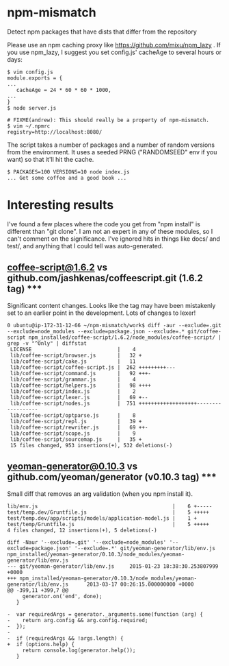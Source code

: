 # npm-mismatch
Detect npm packages that have dists that differ from the repository

Please use an npm caching proxy like https://github.com/mixu/npm_lazy . If you
use npm_lazy, I suggest you set config.js' cacheAge to several hours or days:

    $ vim config.js
    module.exports = {
    ...
       cacheAge = 24 * 60 * 60 * 1000,
    ...
    }
    $ node server.js

    # FIXME(andrew): This should really be a property of npm-mismatch.
    $ vim ~/.npmrc
    registry=http://localhost:8080/

The script takes a number of packages and a number of random versions from
the environment.  It uses a seeded PRNG ("RANDOMSEED" env if you want) so that
it'll hit the cache.

    $ PACKAGES=100 VERSIONS=10 node index.js
    ... Get some coffee and a good book ...

# Interesting results

I've found a few places where the code you get from "npm install" is different
than "git clone".  I am not an expert in any of these modules, so I can't
comment on the significance.  I've ignored hits in things like docs/ and test/,
and anything that I could tell was auto-generated.

## coffee-script@1.6.2 vs github.com/jashkenas/coffeescript.git (1.6.2 tag) ***

Significant content changes.  Looks like the tag may have been mistakenly set
to an earlier point in the development.  Lots of changes to lexer!

    0 ubuntu@ip-172-31-12-66 ~/npm-mismatch/work$ diff -aur --exclude=.git --exclude=node_modules --exclude=package.json --exclude=.* git/coffee-script npm_installed/coffee-script/1.6.2/node_modules/coffee-script/ | grep -v "^Only" | diffstat
     LICENSE                            |    4 
     lib/coffee-script/browser.js       |   32 +
     lib/coffee-script/cake.js          |   11 
     lib/coffee-script/coffee-script.js |  262 +++++++++---
     lib/coffee-script/command.js       |   92 +++-
     lib/coffee-script/grammar.js       |    4 
     lib/coffee-script/helpers.js       |   98 ++++
     lib/coffee-script/index.js         |    2 
     lib/coffee-script/lexer.js         |   69 +--
     lib/coffee-script/nodes.js         |  751 +++++++++++++++++++------------------
     lib/coffee-script/optparse.js      |    8 
     lib/coffee-script/repl.js          |   39 +
     lib/coffee-script/rewriter.js      |   69 ++-
     lib/coffee-script/scope.js         |    9 
     lib/coffee-script/sourcemap.js     |   35 +
     15 files changed, 953 insertions(+), 532 deletions(-)

## yeoman-generator@0.10.3 vs github.com/yeoman/generator (v0.10.3 tag) ***

Small diff that removes an arg validation (when you npm install it).

    lib/env.js                                            |    6 +-----
    test/temp.dev/Gruntfile.js                            |    5 +++++
    test/temp.dev/app/scripts/models/application-model.js |    1 +
    test/temp/Gruntfile.js                                |    5 +++++
    4 files changed, 12 insertions(+), 5 deletions(-)

    diff -Naur '--exclude=.git' '--exclude=node_modules' '--exclude=package.json' '--exclude=.*' git/yeoman-generator/lib/env.js npm_installed/yeoman-generator/0.10.3/node_modules/yeoman-generator/lib/env.js
    --- git/yeoman-generator/lib/env.js     2015-01-23 18:38:30.253807999 +0000
    +++ npm_installed/yeoman-generator/0.10.3/node_modules/yeoman-generator/lib/env.js      2013-03-17 00:26:15.000000000 +0000
    @@ -399,11 +399,7 @@
         generator.on('end', done);
       }

    -  var requiredArgs = generator._arguments.some(function (arg) {
    -    return arg.config && arg.config.required;
    -  });
    -
    -  if (requiredArgs && !args.length) {
    +  if (options.help) {
         return console.log(generator.help());
       }

